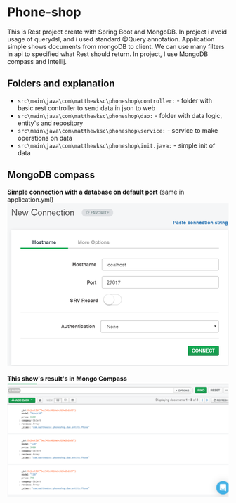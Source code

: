 # Phone-shop
This is Rest project create with Spring Boot and MongoDB.
In project i avoid usage of querydsl, and i used standard @Query
annotation. Application simple shows documents from mongoDB to
client. We can use many filters in api to specified
what Rest should return. In project, I use MongoDB compass and 
Intellij.
## Folders and explanation

* `src\main\java\com\matthewksc\phoneshop\controller:` - folder with basic rest controller to 
send data in json to web
* `src\main\java\com\matthewksc\phoneshop\dao:` - folder with data logic,
entity's and repository
* `src\main\java\com\matthewksc\phoneshop\service:` - service to make operations 
on data
* `src\main\java\com\matthewksc\phoneshop\init.java:` - simple init of data

## MongoDB compass 

**Simple connection with a database on default port** (same in application.yml)
![Alt text](src\main\resources\static\conncection.png?raw=true "mongoCompass")
<br>
<br>
**This show's result's in Mongo Compass**
![Alt text](src\main\resources\static\mongoCompass.png?raw=true "mongoCompass")
